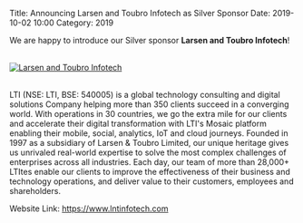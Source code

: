 Title: Announcing Larsen and Toubro Infotech as Silver Sponsor
Date: 2019-10-02 10:00
Category: 2019

We are happy to introduce our Silver sponsor **Larsen and Toubro Infotech**!

<!-- PELICAN_END_SUMMARY -->
<br>
<div class="text-center">
  <a href="https://www.lntinfotech.com" target="_blank">
    <img src="{filename}/images/sponsors/lti.png" alt="Larsen and Toubro Infotech">
  </a>
</div>
<br>

LTI (NSE: LTI, BSE: 540005) is a global technology consulting and digital solutions Company helping more than 350 clients succeed in a converging world. With operations in 30 countries, we go the extra mile for our  clients and accelerate their digital transformation with LTI's Mosaic platform enabling their mobile, social, analytics, IoT and cloud journeys. Founded in 1997 as a subsidiary of Larsen & Toubro Limited, our unique heritage gives us unrivaled real-world expertise to solve the most complex challenges of enterprises across all industries. Each day, our team of more than 28,000+ LTItes enable our clients to improve the effectiveness of their business and technology operations, and deliver value to their customers, employees and shareholders.

Website Link: <a href="https://www.lntinfotech.com" target="_blank">https://www.lntinfotech.com</a>
